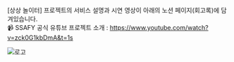 [상상 놀이터] 프로젝트의 서비스 설명과 시연 영상이 아래의 노션 페이지(회고록)에 담겨있습니다. <br>
📹 SSAFY 공식 유튜브 프로젝트 소개 : https://www.youtube.com/watch?v=zck0G1kbDmA&t=1s


![로고](https://user-images.githubusercontent.com/86208370/212529631-12a87d5a-77b6-4151-a295-e6650dfa1fd7.png)
